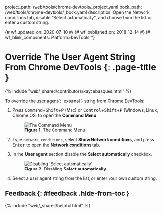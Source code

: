 project_path: /web/tools/chrome-devtools/_project.yaml
book_path: /web/tools/chrome-devtools/_book.yaml
description: Open the Network conditions tab, disable "Select automatically", and choose from the list or enter a custom string.

{# wf_updated_on: 2020-07-10 #}
{# wf_published_on: 2018-12-14 #}
{# wf_blink_components: Platform>DevTools #}

# Override The User Agent String From Chrome DevTools {: .page-title }

{% include "web/_shared/contributors/kaycebasques.html" %}

[ua]: https://developer.mozilla.org/en-US/docs/Glossary/User_agent

To override the [user agent][ua]{: .external } string from Chrome DevTools:

1. Press <kbd>Command</kbd>+<kbd>Shift</kbd>+<kbd>P</kbd> (Mac) or
   <kbd>Control</kbd>+<kbd>Shift</kbd>+<kbd>P</kbd> (Windows, Linux, Chrome OS) to open the **Command Menu**.

     <figure>
       <img src="/web/tools/chrome-devtools/images/shared/command-menu.png"
            alt="The Command Menu."/>
       <figcaption>
         <b>Figure 1</b>. The Command Menu
       </figcaption>
     </figure>

1. Type `network conditions`, select **Show Network conditions**, and press <kbd>Enter</kbd>
   to open the **Network conditions** tab.
1. In the **User agent** section disable the **Select automatically** checkbox.

     <figure>
       <img src="/web/tools/chrome-devtools/device-mode/imgs/user-agent.png"
            alt="Disabling 'Select automatically'."/>
       <figcaption>
         <b>Figure 2</b>. Disabling <b>Select automatically</b>
       </figcaption>
     </figure>

1. Select a user agent string from the list, or enter your own custom string.

## Feedback {: #feedback .hide-from-toc }

{% include "web/_shared/helpful.html" %}
